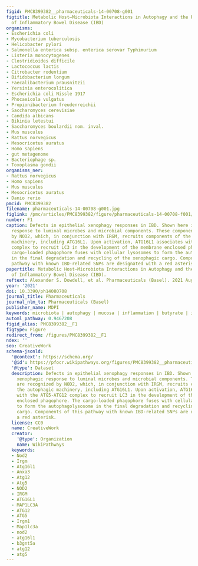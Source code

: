 ```yaml
---
figid: PMC8399382__pharmaceuticals-14-00708-g001
figtitle: Metabolic Host–Microbiota Interactions in Autophagy and the Pathogenesis
  of Inflammatory Bowel Disease (IBD)
organisms:
- Escherichia coli
- Mycobacterium tuberculosis
- Helicobacter pylori
- Salmonella enterica subsp. enterica serovar Typhimurium
- Listeria monocytogenes
- Clostridioides difficile
- Lactococcus lactis
- Citrobacter rodentium
- Bifidobacterium longum
- Faecalibacterium prausnitzii
- Yersinia enterocolitica
- Escherichia coli Nissle 1917
- Phocaeicola vulgatus
- Propionibacterium freudenreichii
- Saccharomyces cerevisiae
- Candida albicans
- Bikinia letestui
- Saccharomyces boulardii nom. inval.
- Mus musculus
- Rattus norvegicus
- Mesocricetus auratus
- Homo sapiens
- gut metagenome
- Bacteriophage sp.
- Toxoplasma gondii
organisms_ner:
- Rattus norvegicus
- Homo sapiens
- Mus musculus
- Mesocricetus auratus
- Danio rerio
pmcid: PMC8399382
filename: pharmaceuticals-14-00708-g001.jpg
figlink: /pmc/articles/PMC8399382/figure/pharmaceuticals-14-00708-f001/
number: F1
caption: Defects in epithelial xenophagy responses in IBD. Shown here is the xenophagic
  response to luminal microbes and microbial components. These components are recognized
  by NOD2, which, in conjunction with IRGM, recruits components of the autophagic
  machinery, including ATG16L1. Upon activation, ATG16L1 associates with the ATG5-ATG12
  complex to recruit LC3 in the development of the membrane enclosed phagophore. The
  cargo-loaded phagophore fuses with cellular lysosomes to form the autophagolysosome
  in the final degradation and recycling of the xenophagic cargo. Components of this
  pathway with known IBD-related SNPs are designated with a red asterisk.
papertitle: Metabolic Host–Microbiota Interactions in Autophagy and the Pathogenesis
  of Inflammatory Bowel Disease (IBD).
reftext: Alexander S. Dowdell, et al. Pharmaceuticals (Basel). 2021 Aug;14(8):708.
year: '2021'
doi: 10.3390/ph14080708
journal_title: Pharmaceuticals
journal_nlm_ta: Pharmaceuticals (Basel)
publisher_name: MDPI
keywords: microbiota | autophagy | mucosa | inflammation | butyrate | indole | GWAS
automl_pathway: 0.9467208
figid_alias: PMC8399382__F1
figtype: Figure
redirect_from: /figures/PMC8399382__F1
ndex: ''
seo: CreativeWork
schema-jsonld:
  '@context': https://schema.org/
  '@id': https://pfocr.wikipathways.org/figures/PMC8399382__pharmaceuticals-14-00708-g001.html
  '@type': Dataset
  description: Defects in epithelial xenophagy responses in IBD. Shown here is the
    xenophagic response to luminal microbes and microbial components. These components
    are recognized by NOD2, which, in conjunction with IRGM, recruits components of
    the autophagic machinery, including ATG16L1. Upon activation, ATG16L1 associates
    with the ATG5-ATG12 complex to recruit LC3 in the development of the membrane
    enclosed phagophore. The cargo-loaded phagophore fuses with cellular lysosomes
    to form the autophagolysosome in the final degradation and recycling of the xenophagic
    cargo. Components of this pathway with known IBD-related SNPs are designated with
    a red asterisk.
  license: CC0
  name: CreativeWork
  creator:
    '@type': Organization
    name: WikiPathways
  keywords:
  - Nod2
  - Irgm
  - Atg16l1
  - Anxa3
  - Atg12
  - Atg5
  - NOD2
  - IRGM
  - ATG16L1
  - MAP1LC3A
  - ATG12
  - ATG5
  - Irgm1
  - Map1lc3a
  - nod2
  - atg16l1
  - b3gnt5a
  - atg12
  - atg5
---
```

